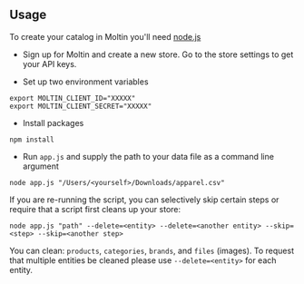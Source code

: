 ## Usage

To create your catalog in Moltin you'll need [node.js](https://nodejs.org/en/)

* Sign up for Moltin and create a new store. Go to the store settings to get your API keys.

* Set up two environment variables

```
export MOLTIN_CLIENT_ID="XXXXX"
export MOLTIN_CLIENT_SECRET="XXXXX"
```

* Install packages

```
npm install
```

* Run `app.js` and supply the path to your data file as a command line argument

```
node app.js "/Users/<yourself>/Downloads/apparel.csv"
```


If you are re-running the script, you can selectively skip certain steps or require that a script first cleans up your store:

```
node app.js "path" --delete=<entity> --delete=<another entity> --skip=<step> --skip=<another step>
```

You can clean: `products`, `categories`, `brands`, and `files` (images). To request that multiple entities be cleaned please use `--delete=<entity>` for each entity.
